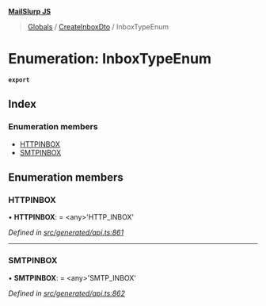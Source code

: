 **[MailSlurp JS](../README.md)**

> [Globals](../README.md) / [CreateInboxDto](../modules/createinboxdto.md) / InboxTypeEnum

# Enumeration: InboxTypeEnum

**`export`** 

## Index

### Enumeration members

* [HTTPINBOX](createinboxdto.inboxtypeenum.md#httpinbox)
* [SMTPINBOX](createinboxdto.inboxtypeenum.md#smtpinbox)

## Enumeration members

### HTTPINBOX

•  **HTTPINBOX**:  = \<any>'HTTP\_INBOX'

*Defined in [src/generated/api.ts:861](https://github.com/mailslurp/mailslurp-client/blob/a8663d0/src/generated/api.ts#L861)*

___

### SMTPINBOX

•  **SMTPINBOX**:  = \<any>'SMTP\_INBOX'

*Defined in [src/generated/api.ts:862](https://github.com/mailslurp/mailslurp-client/blob/a8663d0/src/generated/api.ts#L862)*
